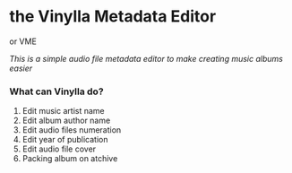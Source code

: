 # the Vinylla Metadata Editor

or VME

*This is a simple audio file metadata editor to make creating music albums easier*

### What can Vinylla do?

1. Edit music artist name
2. Edit album author name
3. Edit audio files numeration
4. Edit year of publication
5. Edit audio file cover
6. Packing album on atchive
